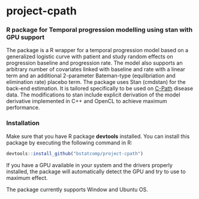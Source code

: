 # project-cpath

### R package for Temporal progression modelling using stan with GPU support
The package is a R wrapper for a temporal progression model based on a generalized logistic curve with patient and study random effects on progression baseline and progression rate. The model also supports an arbitrary number of covariates linked with baseline and rate with a linear term and an additional 2-parameter Bateman-type (equlibriation and elimination rate) placebo term.
The package uses Stan (cmdstan) for the back-end estimation. It is tailored specifically to be used on [C-Path](https://c-path.org/) disease data. The modifications to stan include explicit derivation of the model derivative implemented in C++ and OpenCL to achieve maximum performance. 

### Installation

Make sure that you have R package **devtools** installed.
You can install this package by executing the following command in R:

```r
devtools::install_github("bstatcomp/project-cpath")
```

If you have a GPU available in your system and the drivers properly installed, the package will automatically detect the GPU and try to use to maximum effect.

The package currently supports Window and Ubuntu OS.
